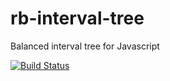 # rb-interval-tree
Balanced interval tree for Javascript

[![Build Status](https://travis-ci.org/circlingthesun/rb-interval-tree.svg)](https://travis-ci.org/circlingthesun/rb-interval-tree)
